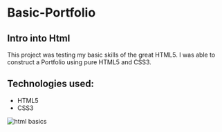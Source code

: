 # Basic-Portfolio

## Intro into Html

This project was testing my basic skills of the great HTML5. I was able to construct a Portfolio using pure HTML5 and CSS3.


## Technologies used:

* HTML5
* CSS3

![html basics](https://user-images.githubusercontent.com/53452871/68617436-4acfec00-0495-11ea-9544-3f0920462c56.PNG)
